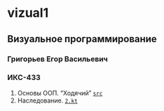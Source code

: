 # vizual1
## Визуальное программирование
### Григорьев Егор Васильевич
### ИКС-433

1. Основы ООП. “Ходячий” [`src`](/src)
2. Наследование. [`2.kt`](/2.kt)

